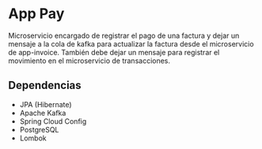 # App Pay

Microservicio encargado de registrar el pago de una factura y dejar un mensaje a la cola de kafka
para actualizar la factura desde el microservicio de app-invoice. También debe dejar un mensaje
para registrar el movimiento en el microservicio de transacciones.

## Dependencias
* JPA (Hibernate)
* Apache Kafka
* Spring Cloud Config
* PostgreSQL
* Lombok
